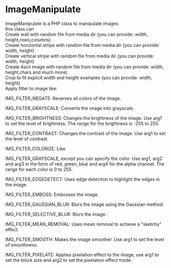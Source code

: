 # ImageManipulate
ImageManipulate is a PHP class to manipulate images<br />
this class can<br />
Create wall with random file from media dir (you can provide: width, height,rows,columns)<br />
Create horizontal stripe with random file from media dir (you can provide: width, height)<br />
Create vertical stripe with random file from media dir (you can provide: width, height)<br />
Create Ascii image with random file from media dir  (you can provide: width, height,chars and much more)<br />
Crop to fit explicit width and height examples  (you can provide: width, height)<br />
Apply filter to image like:<br />
<p>IMG_FILTER_NEGATE: Reverses all colors of the image.</p>
<p>IMG_FILTER_GRAYSCALE: Converts the image into grayscale.</p>
<p>IMG_FILTER_BRIGHTNESS: Changes the brightness of the image. Use arg1 to set the level of brightness. The range for the brightness is -255 to 255.</p>
<p>IMG_FILTER_CONTRAST: Changes the contrast of the image. Use arg1 to set the level of contrast.</p>
<p>IMG_FILTER_COLORIZE: Like <p>IMG_FILTER_GRAYSCALE, except you can specify the color. Use arg1, arg2 and arg3 in the form of red, green, blue and arg4 for the alpha channel. The range for each color is 0 to 255.</p>
<p>IMG_FILTER_EDGEDETECT: Uses edge detection to highlight the edges in the image.</p>
<p>IMG_FILTER_EMBOSS: Embosses the image.</p>
<p>IMG_FILTER_GAUSSIAN_BLUR: Blurs the image using the Gaussian method.</p>
<p>IMG_FILTER_SELECTIVE_BLUR: Blurs the image.</p>
<p>IMG_FILTER_MEAN_REMOVAL: Uses mean removal to achieve a "sketchy" effect.</p>
<p>IMG_FILTER_SMOOTH: Makes the image smoother. Use arg1 to set the level of smoothness.</p>
<p>IMG_FILTER_PIXELATE: Applies pixelation effect to the image, use arg1 to set the block size and arg2 to set the pixelation effect mode.</p>


